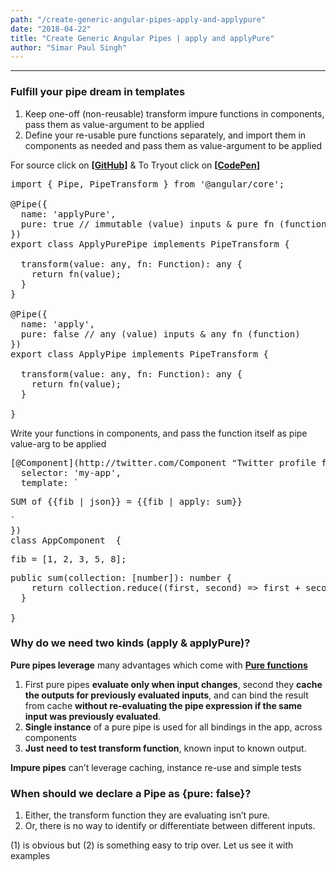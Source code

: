 ```yaml
---
path: "/create-generic-angular-pipes-apply-and-applypure"
date: "2018-04-22"
title: "Create Generic Angular Pipes | apply and applyPure"
author: "Simar Paul Singh"
---
```



* * *

### Fulfill your pipe dream in templates

1.  Keep one-off (non-reusable) transform impure functions in components, pass them as value-argument to be applied
2.  Define your re-usable pure functions separately, and import them in components as needed and pass them as value-argument to be applied

For source click on [**[GitHub]**](https://github.com/simars/ngx-mix-libraries/blob/master/projects/ngx-mix/src/lib/pipe/apply) & To Tryout click on **[**[**CodePen**](https://codepen.io/simars/pen/wxRpjN/)**]**

<pre name="991f" id="991f" class="graf graf--pre graf-after--p">import { Pipe, PipeTransform } from '@angular/core';  

@Pipe({  
  name: 'applyPure',  
  pure: true // immutable (value) inputs & pure fn (function)  
})  
export class ApplyPurePipe implements PipeTransform {  

  transform(value: any, fn: Function): any {  
    return fn(value);  
  }  
}  

@Pipe({  
  name: 'apply',  
  pure: false // any (value) inputs & any fn (function)  
})  
export class ApplyPipe implements PipeTransform {  

  transform(value: any, fn: Function): any {  
    return fn(value);  
  }  

}</pre>

Write your functions in components, and pass the function itself as pipe value-arg to be applied

<pre name="3e4b" id="3e4b" class="graf graf--pre graf-after--p">[@Component](http://twitter.com/Component "Twitter profile for @Component")({  
  selector: 'my-app',  
  template: `<p>SUM of {{fib | json}} = {{fib | apply: sum}}</p>`  
})  
class AppComponent  {</pre>

<pre name="ab3e" id="ab3e" class="graf graf--pre graf-after--pre">fib = [1, 2, 3, 5, 8];</pre>

<pre name="7983" id="7983" class="graf graf--pre graf-after--pre">public sum(collection: [number]): number {  
    return collection.reduce((first, second) => first + second);  
  }  

}</pre>

### Why do we need two kinds (apply & applyPure)?

**Pure pipes leverage** many advantages which come with [**Pure functions**](https://en.wikipedia.org/wiki/Pure_function)

1.  First pure pipes **evaluate only when input changes**, second they **cache the outputs for previously evaluated inputs**, and can bind the result from cache **without re-evaluating the pipe expression if the same input was previously evaluated**.
2.  **Single instance** of a pure pipe is used for all bindings in the app, across components
3.  **Just need to test transform function**, known input to known output.

**Impure pipes** can’t leverage caching, instance re-use and simple tests

### **When should we declare a Pipe as {pure: false}**?

1.  Either, the transform function they are evaluating isn’t pure.
2.  Or, there is no way to identify or differentiate between different inputs.

(1) is obvious but (2) is something easy to trip over. Let us see it with examples

</div>

</div>

</section>